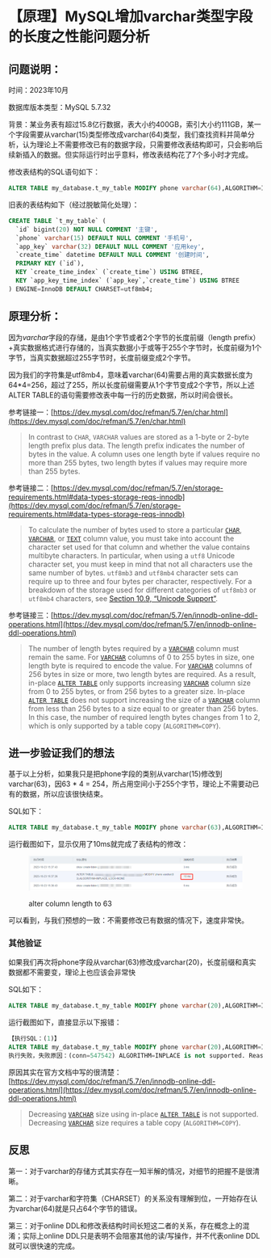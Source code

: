 # 【原理】MySQL增加varchar类型字段的长度之性能问题分析

## 问题说明：

时间：2023年10月

数据库版本类型：MySQL 5.7.32

背景：某业务表有超过15.8亿行数据，表大小约400GB，索引大小约111GB，某一个字段需要从varchar(15)类型修改成varchar(64)类型，我们查找资料并简单分析，认为理论上不需要修改已有的数据字段，只需要修改表结构即可，只会影响后续新插入的数据。但实际运行时出乎意料，修改表结构花了7个多小时才完成。

修改表结构的SQL语句如下：

```sql
ALTER TABLE my_database.t_my_table MODIFY phone varchar(64),ALGORITHM=INPLACE, LOCK=NONE;
```

旧表的表结构如下（经过脱敏简化处理）：

```sql
CREATE TABLE `t_my_table` (
  `id` bigint(20) NOT NULL COMMENT '主键',
  `phone` varchar(15) DEFAULT NULL COMMENT '手机号',
  `app_key` varchar(32) DEFAULT NULL COMMENT '应用key',
  `create_time` datetime DEFAULT NULL COMMENT '创建时间',
  PRIMARY KEY (`id`),
  KEY `create_time_index` (`create_time`) USING BTREE,
  KEY `app_key_time_index` (`app_key`,`create_time`) USING BTREE
) ENGINE=InnoDB DEFAULT CHARSET=utf8mb4;
```

## 原理分析：

因&#x4E3A;_&#x76;archa&#x72;_&#x5B57;段的存储，是由1个字节或者2个字节的长度前缀（length prefix）+真实数据格式进行存储的，当真实数据小于或等于255个字节时，长度前缀为1个字节，当真实数据超过255字节时，长度前缀变成2个字节。

因为我们的字符集是utf8mb4，意味着varchar(64)需要占用的真实数据长度为64\*4=256，超过了255，所以长度前缀需要从1个字节变成2个字节，所以上述ALTER TABLE的语句需要修改表中每一行的历史数据，所以时间会很长。

参考链接一：[https://dev.mysql.com/doc/refman/5.7/en/char.html](https://dev.mysql.com/doc/refman/5.7/en/char.html)

> In contrast to `CHAR`, `VARCHAR` values are stored as a 1-byte or 2-byte length prefix plus data. The length prefix indicates the number of bytes in the value. A column uses one length byte if values require no more than 255 bytes, two length bytes if values may require more than 255 bytes.

参考链接二：[https://dev.mysql.com/doc/refman/5.7/en/storage-requirements.html#data-types-storage-reqs-innodb](https://dev.mysql.com/doc/refman/5.7/en/storage-requirements.html#data-types-storage-reqs-innodb)

> To calculate the number of bytes used to store a particular [`CHAR`](https://dev.mysql.com/doc/refman/5.7/en/char.html), [`VARCHAR`](https://dev.mysql.com/doc/refman/5.7/en/char.html), or [`TEXT`](https://dev.mysql.com/doc/refman/5.7/en/blob.html) column value, you must take into account the character set used for that column and whether the value contains multibyte characters. In particular, when using a `utf8` Unicode character set, you must keep in mind that not all characters use the same number of bytes. `utf8mb3` and `utf8mb4` character sets can require up to three and four bytes per character, respectively. For a breakdown of the storage used for different categories of `utf8mb3` or `utf8mb4` characters, see [Section 10.9, “Unicode Support”](https://dev.mysql.com/doc/refman/5.7/en/charset-unicode.html).

参考链接三：[https://dev.mysql.com/doc/refman/5.7/en/innodb-online-ddl-operations.html](https://dev.mysql.com/doc/refman/5.7/en/innodb-online-ddl-operations.html)

> The number of length bytes required by a [`VARCHAR`](https://dev.mysql.com/doc/refman/5.7/en/char.html) column must remain the same. For [`VARCHAR`](https://dev.mysql.com/doc/refman/5.7/en/char.html) columns of 0 to 255 bytes in size, one length byte is required to encode the value. For [`VARCHAR`](https://dev.mysql.com/doc/refman/5.7/en/char.html) columns of 256 bytes in size or more, two length bytes are required. As a result, in-place [`ALTER TABLE`](https://dev.mysql.com/doc/refman/5.7/en/alter-table.html) only supports increasing [`VARCHAR`](https://dev.mysql.com/doc/refman/5.7/en/char.html) column size from 0 to 255 bytes, or from 256 bytes to a greater size. In-place [`ALTER TABLE`](https://dev.mysql.com/doc/refman/5.7/en/alter-table.html) does not support increasing the size of a [`VARCHAR`](https://dev.mysql.com/doc/refman/5.7/en/char.html) column from less than 256 bytes to a size equal to or greater than 256 bytes. In this case, the number of required length bytes changes from 1 to 2, which is only supported by a table copy (`ALGORITHM=COPY`).

## 进一步验证我们的想法

基于以上分析，如果我只是把phone字段的类别从varchar(15)修改到varchar(63)，因63 \* 4 = 254，所占用空间小于255个字节，理论上不需要动已有的数据，所以应该很快结束。

SQL如下：

```sql
ALTER TABLE my_database.t_my_table MODIFY phone varchar(63),ALGORITHM=INPLACE, LOCK=NONE;
```

运行截图如下，显示仅用了10ms就完成了表结构的修改：

<figure><img src="../.gitbook/assets/image (9).png" alt=""><figcaption><p>alter column length to 63</p></figcaption></figure>

可以看到，与我们预想的一致：不需要修改已有数据的情况下，速度非常快。

### 其他验证

如果我们再次将phone字段从varchar(63)修改成varchar(20)，长度前缀和真实数据都不需要变，理论上也应该会非常快

SQL如下：

```sql
ALTER TABLE my_database.t_my_table MODIFY phone varchar(20),ALGORITHM=INPLACE, LOCK=NONE;
```

运行截图如下，直接显示以下报错：

```sql
【执行SQL：(1)】
ALTER TABLE my_database.t_my_table MODIFY phone varchar(20),ALGORITHM=INPLACE, LOCK=NONE
执行失败，失败原因：(conn=547542) ALGORITHM=INPLACE is not supported. Reason: Cannot change column type INPLACE. Try ALGORITHM=COPY.
```

原因其实在官方文档中写的很清楚：[https://dev.mysql.com/doc/refman/5.7/en/innodb-online-ddl-operations.html](https://dev.mysql.com/doc/refman/5.7/en/innodb-online-ddl-operations.html)

> Decreasing [`VARCHAR`](https://dev.mysql.com/doc/refman/5.7/en/char.html) size using in-place [`ALTER TABLE`](https://dev.mysql.com/doc/refman/5.7/en/alter-table.html) is not supported. Decreasing [`VARCHAR`](https://dev.mysql.com/doc/refman/5.7/en/char.html) size requires a table copy (`ALGORITHM=COPY`).

## 反思

第一：对于varchar的存储方式其实存在一知半解的情况，对细节的把握不是很清晰。

第二：对于varchar和字符集（CHARSET）的关系没有理解到位，一开始存在认为varchar(64)就是只占64个字节的错误。

第三：对于online DDL和修改表结构时间长短这二者的关系，存在概念上的混淆；实际上online DDL只是表明不会阻塞其他的读/写操作，并不代表online DDL就可以很快速的完成。
